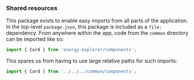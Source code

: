 ### Shared resources

This package exists to enable easy imports from all parts of the application. In the
top-level `package.json`, this package is included as a `file:` dependency. From anywhere
within the app, code from the `common` directory can be imported like so:

```typescript
import { Card } from 'energy-explorer/components';
```

This spares us from having to use large relative paths for such imports:

```typescript
import { Card } from '../../../common/components';
```
